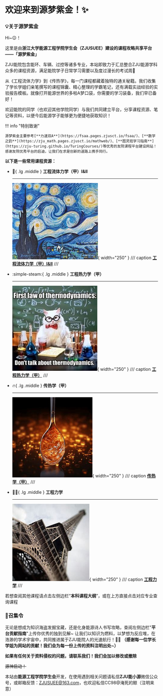 # 欢迎来到源梦紫金！✨

### 💡关于源梦紫金

Hi~😉！

这里是由**浙江大学能源工程学院学生会（ZJUSUEE）**建设的课程攻略共享平台——**「源梦紫金」**

ZJU能院包含能环、车辆、过控等诸多专业，本站即致力于汇总整合ZJU能源学科众多的课程资源，满足能院学子日常学习需要以及度过漫长的考试周🌟

从《工程流体力学》到《传热学》，每一门课程都藏着独特的通关秘籍。我们收集了学长学姐们亲笔撰写的课程锦囊、精心整理的学霸笔记，还有满载实战经验的实验报告模板。就像打开能源世界的多啦A梦口袋，你需要的学习装备，我们早已备好！

欢迎能院的同学（也欢迎其他学院同学）与我们共同建立平台，分享课程资源、笔记等资料，以便今后能源学子能够更为便捷地获取知识！

!!! info "特别致谢"

    源梦紫金主要参考[**力速双A**](https://fsaa.pages.zjusct.io/fsaa/)、[**数学之韵**](https://zju_math.pages.zjusct.io/mathweb/)、[**图灵班学习指南**](https://zju-turing.github.io/TuringCourses/)等优秀的友院课程平台建设网站！感谢友院优秀平台的启迪，让我们在求是创新的道路上携手同行。

**以下是一些常用课程资源：**

<div class="grid cards" markdown>

-   :ocean:{ .lg .middle } __工程流体力学（甲）I&II__

    ---

    ![Image title](./courses/public/fundamental/工程流体力学（甲）/starrynight.jpg){ width="250" }
    /// caption
    [**工程流体力学（甲）I&II**](./courses/public/fundamental/工程流体力学（甲）.md)
    ///

-   :simple-steam:{ .lg .middle } __工程热力学（甲）__

    ---

    ![Image title](./courses/public/professional/工程热力学（甲）/thermodynamics.jpg){ width="250" }
    /// caption
    [**工程热力学（甲）**](./courses/public/professional/工程热力学（甲）.md)
    ///

-   :fire:{ .lg .middle } __传热学（甲）__

    ---

    ![Image title](./courses/public/professional/传热学（甲）/heattransfer.jpg){ width="250" }
    /// caption
    [**传热学（甲）**](./courses/public/professional/传热学（甲）.md)
    ///

-   :mechanic:{ .lg .middle } __工程力学__

    ---

    ![Image title](./courses/public/fundamental/工程力学/Eiffel.jpg){ width="250" }
    /// caption
    [**工程力学**](./courses/public/fundamental/工程力学.md)
    ///



</div>

若想查阅其他课程请点击左侧边栏“**本科课程大纲**”，或在上方直接点击对应专业查询课程

### 🚩召集令

无论是想成为知识海盗发掘宝藏，还是化身能源诗人书写攻略，查阅左侧边栏"**平台贡献指南**"上传你优秀的独到见解~
让我们以知识为燃料，以梦想为反应堆，在浩渺的学术宇宙中，共同推进属于ZJU能院人的光速航行！🔋🚀
**（感谢每一位学长学姐为网站的贡献！我们会为每一份上传的资料注明出处~）**

**如果有任何关于资料侵权的问题，请联系我们！我们会加以修改或撤除**

~~源神启动！~~

本站由**能源工程学院学生会**开发，在使用遇到相关问题请私信**ZJU能小源**微信公众号，或邮箱反馈：ZJUSUEE@163.com，也欢迎私信CC98@淹死的鲸（注明来意）


